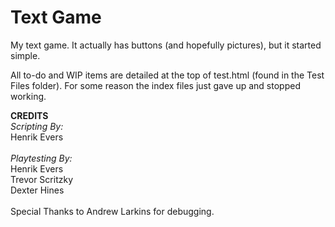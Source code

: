 # Text Game
My text game. It actually has buttons (and hopefully pictures), but it started simple.

All to-do and WIP items are detailed at the top of test.html (found in the Test Files folder).
For some reason the index files just gave up and stopped working.

<b>CREDITS</b><br>
<em>Scripting By:</em><br>
Henrik Evers<br><br>
<em>Playtesting By:</em><br>
Henrik Evers<br>
Trevor Scritzky<br>
Dexter Hines<br><br>
Special Thanks to Andrew Larkins for debugging.